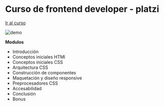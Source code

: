 # Curso de frontend developer - platzi

[Ir al curso](https://platzi.com/cursos/frontend-developer/)

![demo](https://raw.githubusercontent.com/davidgonzalezfx/escuela_js/master/00_frontend/demo.gif)

**Modulos**

- Introducción
- Conceptos iniciales HTMl
- Conceptos iniciales CSS
- Arquitectura CSS
- Construcción de componentes
- Maquetación y diseño responsive
- Preprocesadores CSS
- Accesabilidad
- Conclusión
- Bonus

